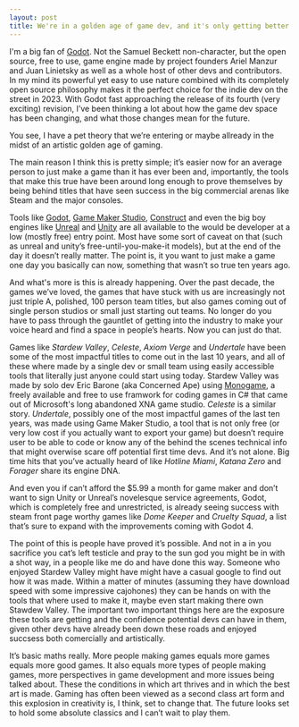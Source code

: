 ```yaml
---
layout: post
title: We're in a golden age of game dev, and it's only getting better
---
```

I'm a big fan of [Godot](https://godotengine.org/). Not the Samuel Beckett non-character, but the open source, free to use, game engine made by project founders Ariel Manzur and Juan Linietsky as well as a whole host of other devs and contributors. In my mind its powerful yet easy to use nature combined with its completely open source philosophy makes it the perfect choice for the indie dev on the street in 2023. With Godot fast approaching the release of its fourth (very exciting) revision, I’ve been thinking a lot about how the game dev space has been changing, and what those changes mean for the future.

You see, I have a pet theory that we’re entering or maybe allready in the midst of an artistic golden age of gaming.

The main reason I think this is pretty simple; it’s easier now for an average person to just make a game than it has ever been and, importantly, the tools that make this true have been around long enough to prove themselves by being behind titles that have seen success in the big commercial arenas like Steam and the major consoles.

Tools like [Godot](https://godotengine.org/), [Game Maker Studio](https://gamemaker.io/en), [Construct](https://www.construct.net/en) and even the big boy engines like [Unreal](https://www.unrealengine.com/en-US) and [Unity](https://unity.com/) are all available to the would be developer at a low (mostly free) entry point. Most have some sort of caveat on that (such as unreal and unity’s free-until-you-make-it models), but at the end of the day it doesn’t really matter. The point is, it you want to just make a game one day you basically can now, something that wasn’t so true ten years ago. 

And what's more is this is already happening. Over the past decade, the games we’ve loved, the games that have stuck with us are increasingly not just triple A, polished, 100 person team titles, but also games coming out of single person studios or small just starting out teams. No longer do you have to pass through the gauntlet of getting into the industry to make your voice heard and find a space in people’s hearts. Now you can just do that.

Games like *Stardew Valley*, *Celeste*, *Axiom Verge* and *Undertale* have been some of the most impactful titles to come out in the last 10 years, and all of these  where made by a single dev or small team using easily accessible tools that literally just anyone could start using today. Stardew Valley was made by solo dev Eric Barone (aka Concerned Ape) using [Monogame](https://www.monogame.net/), a freely available and free to use framwork for coding games in C# that came out of Microsoft's long abandoned XNA game studio. *Celeste* is a similar story. *Undertale*, possibly one of the most impactful games of the last ten years, was made using Game Maker Studio, a tool that is not only free (or very low cost if you actually want to export your game) but doesn’t require user to be able to code or know any of the behind the scenes technical info that might overwise scare off potential first time devs. And it’s not alone. Big time hits that you’ve actually heard of like *Hotline Miami*, *Katana Zero* and *Forager* share its engine DNA.

And even you if can’t afford the $5.99 a month for game maker and don’t want to sign Unity or Unreal’s novelesque service agreements, Godot, which is completely free and unrestricted, is already seeing success with steam front page worthy games like *Dome Keeper* and *Cruelty Squad*, a list that’s sure to expand with the improvements coming with Godot 4.

The point of this is people have proved it’s possible. And not in a in you sacrifice you cat’s left testicle and pray to the sun god you might be in with a shot way, in a people like me do and have done this way. Someone who enjoyed Stardew Valley might have might have a casual google to find out how it was made. Within a matter of minutes (assuming they have download speed with some impressive cajohones) they can be hands on with the tools that where used to make it, maybe even start making there own Stawdew Valley. The important two important things here are the exposure these tools are getting and the confidence potential devs can have in them, given other devs have already been down these roads and enjoyed succsess both comercially and artistically.

It’s basic maths really. More people making games equals more games equals more good games. It also equals more types of people making games, more perspectives in game development and more issues being talked about. These the conditions in which art thrives and in which the best art is made. Gaming has often been viewed as a second class art form and this explosion in creativity is, I think, set to change that. The future looks set to hold some absolute classics and I can’t wait to play them.